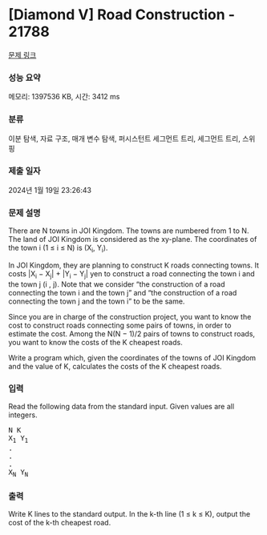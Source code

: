 # [Diamond V] Road Construction - 21788 

[문제 링크](https://www.acmicpc.net/problem/21788) 

### 성능 요약

메모리: 1397536 KB, 시간: 3412 ms

### 분류

이분 탐색, 자료 구조, 매개 변수 탐색, 퍼시스턴트 세그먼트 트리, 세그먼트 트리, 스위핑

### 제출 일자

2024년 1월 19일 23:26:43

### 문제 설명

<p>There are N towns in JOI Kingdom. The towns are numbered from 1 to N. The land of JOI Kingdom is considered as the xy-plane. The coordinates of the town i (1 ≤ i ≤ N) is (X<sub>i</sub>, Y<sub>i</sub>).</p>

<p>In JOI Kingdom, they are planning to construct K roads connecting towns. It costs |X<sub>i</sub> − X<sub>j</sub>| + |Y<sub>i</sub> − Y<sub>j</sub>| yen to construct a road connecting the town i and the town j (i , j). Note that we consider “the construction of a road connecting the town i and the town j” and “the construction of a road connecting the town j and the town i” to be the same.</p>

<p>Since you are in charge of the construction project, you want to know the cost to construct roads connecting some pairs of towns, in order to estimate the cost. Among the N(N − 1)/2 pairs of towns to construct roads, you want to know the costs of the K cheapest roads.</p>

<p>Write a program which, given the coordinates of the towns of JOI Kingdom and the value of K, calculates the costs of the K cheapest roads.</p>

### 입력 

 <p>Read the following data from the standard input. Given values are all integers.</p>

<pre>N K
X<sub>1</sub> Y<sub>1</sub>
.
.
.
X<sub>N</sub> Y<sub>N</sub></pre>

### 출력 

 <p>Write K lines to the standard output. In the k-th line (1 ≤ k ≤ K), output the cost of the k-th cheapest road.</p>

